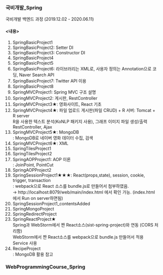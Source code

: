 ### 국비개발_Spring       
국비개발 백엔드 과정 (2019.12.02 - 2020.06.11)      
    
#### <내용>  
1. SpringBasicProject1    
2. SpringBasicProject2: Setter DI      
3. SpringBasicProject3: Constructor DI      
4. SpringBasicProject4     
5. SpringBasicProject5     
6. SpringBasicProject6: 라이브러리는 XML로, 사용자 정의는 Annotation으로 코딩, Naver Search API   
7. SpringBasicProject7: Twitter API 이용       
8. SpringBasicProject8      
9. SpringMVCProject1: Spring MVC 구조 설명      
10. SpringMVCProject2: 게시판, RestController      
11. SpringMVCProject3★: 영화사이트, React 기초       
12. SpringMVCProject4★: 파일 업로드 게시판(파일 CRUD) + R
   서버: Tomcat + R server     
   R을 사용한 텍스트 분석(KoNLP 패키지 사용), 그래프 이미지 파일 생성/출력     
   RestController, Ajax     
13. SpringMVCProject5★: MongoDB      
  : MongoDB로 네이버 영화 데이터 수집, 검색         
14. SpringMVCProject6★: XML     
15. SpringTilesProject1     
16. SpringTilesProject2       
17. SpringAOPProject1: AOP 이론      
  : JoinPoint, PointCut      
18. SpringAOPProject2          
19. SpringSessionProject1★★★: React(props,state), session, cookie, trigger, transaction     
  : webpack으로 React 소스를 bundle.js로 만들어서 첨부하였음.         
    → http://localhost:8079/web/main/index.html  에서 확인 가능. (index.html에서 Run on server하면됨)          
20. SpringSessionProject1_contentsAdded          
21. SpringMongoProject              
22. SpringRedirectProject       
23. SpringReactProject★          
   Spring과 WebStorm에서 짠 React소스(sist-spring-project)와 연동 (CORS 처리함)                     
   WebStorm에서 짠 React소스를 webpack으로 bundle.js 만들어서 적용        
   Service 사용       
24. RecipeProject              
  : MongoDB 활용 참고           
          
      
### WebProgrammingCourse_Spring        
       